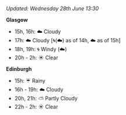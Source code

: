 *Updated: Wednesday 28th June 13:30*

**Glasgow**

* 15h, 16h: :cloud: Cloudy
* 17h: :cloud: Cloudy [:cyclone:(:cloud:) as of 14h, :cloud: as of 15h]
* 18h, 19h: :cyclone: Windy (:cloud:)
* 20h - 2h: :sunny: Clear

**Edinburgh**

* 15h: :umbrella: Rainy
* 16h - 19h: :cloud: Cloudy
* 20h, 21h: :partly_sunny: Partly Cloudy
* 22h - 2h: :sunny: Clear
